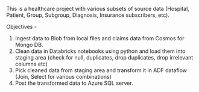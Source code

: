 This is a healthcare project with various subsets of source data (Hospital, Patient, Group, Subgroup, Diagnosis, Insurance subscribers, etc). 

Objectives - 
1. Ingest data to Blob from local files and claims data from Cosmos for Mongo DB.
2. Clean data in Databricks notebooks using python and load them into staging area (check for null, duplicates, drop duplicates, drop irrelevant columns etc)
3. Pick cleaned data from staging area and transform it in ADF dataflow (Join, Select for various combinations)
4. Post the transformed data to Azure SQL server. 
